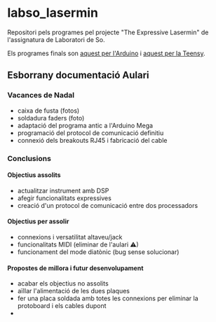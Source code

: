 # labso_lasermin
Repositori pels programes pel projecte "The Expressive Lasermin" de l'assignatura de Laboratori de So.

Els programes finals son [aquest per l'Arduino](https://github.com/StratocasterO/labso_lasermin/blob/main/arduino/laser_faders/laser_faders.ino) i [aquest per la Teensy](https://github.com/StratocasterO/labso_lasermin/blob/main/teensy/final/final.ino).

## Esborrany documentació Aulari

### Vacances de Nadal
- caixa de fusta (fotos)
- soldadura faders (foto)
- adaptació del programa antic a l'Arduino Mega
- programació del protocol de comunicació definitiu
- connexió dels breakouts RJ45 i fabricació del cable

### Conclusions
#### Objectius assolits
- actualitzar instrument amb DSP
- afegir funcionalitats expressives
- creació d'un protocol de comunicació entre dos processadors

#### Objectius per assolir
- connexions i versatilitat altaveu/jack
- funcionalitats MIDI (eliminar de l'aulari ⚠)
- funcionament del mode diatònic (bug sense solucionar)

#### Propostes de millora i futur desenvolupament
- acabar els objectius no assolits
- aïllar l'alimentació de les dues plaques
- fer una placa soldada amb totes les connexions per eliminar la protoboard i els cables dupont
- 